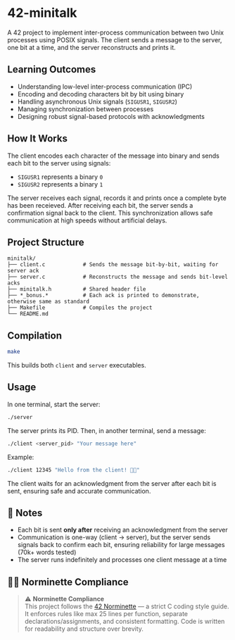 # 42-minitalk

A 42 project to implement inter-process communication between two Unix processes using POSIX signals. The client sends a message to the server, one bit at a time, and the server reconstructs and prints it.

## Learning Outcomes

- Understanding low-level inter-process communication (IPC)
- Encoding and decoding characters bit by bit using binary
- Handling asynchronous Unix signals (`SIGUSR1`, `SIGUSR2`)
- Managing synchronization between processes
- Designing robust signal-based protocols with acknowledgments

## How It Works

The client encodes each character of the message into binary and sends each bit to the server using signals:
- `SIGUSR1` represents a binary `0`
- `SIGUSR2` represents a binary `1`

The server receives each signal, records it and prints once a complete byte has been receieved. After receiving each bit, the server sends a confirmation signal back to the client. This synchronization allows safe communication at high speeds without artificial delays.

## Project Structure

```
minitalk/
├── client.c            # Sends the message bit-by-bit, waiting for server ack
├── server.c            # Reconstructs the message and sends bit-level acks
├── minitalk.h          # Shared header file
├── *_bonus.*           # Each ack is printed to demonstrate, otherwise same as standard
├── Makefile            # Compiles the project
└── README.md
```

## Compilation

```bash
make
```

This builds both `client` and `server` executables.

## Usage

In one terminal, start the server:

```bash
./server
```

The server prints its PID. Then, in another terminal, send a message:

```bash
./client <server_pid> "Your message here"
```

Example:

```bash
./client 12345 "Hello from the client! 👋✨"
```

The client waits for an acknowledgment from the server after each bit is sent, ensuring safe and accurate communication.

## 🧵 Notes

- Each bit is sent **only after** receiving an acknowledgment from the server
- Communication is one-way (client → server), but the server sends signals back to confirm each bit, ensuring reliability for large messages (70k+ words tested)
- The server runs indefinitely and processes one client message at a time

## 🧑‍💻 Norminette Compliance

> ⚠️ **Norminette Compliance**  
> This project follows the [42 Norminette](https://github.com/42School/norminette) — a strict C coding style guide. It enforces rules like max 25 lines per function, separate declarations/assignments, and consistent formatting. Code is written for readability and structure over brevity.

